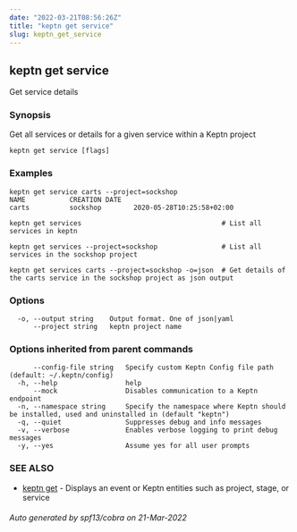 ```yaml
---
date: "2022-03-21T08:56:26Z"
title: "keptn get service"
slug: keptn_get_service
---
```

## keptn get service

Get service details

### Synopsis

Get all services or details for a given service within a Keptn project

```
keptn get service [flags]
```

### Examples

```
keptn get service carts --project=sockshop
NAME           CREATION DATE                 
carts          sockshop        2020-05-28T10:25:58+02:00

keptn get services                                   # List all services in keptn

keptn get services --project=sockshop                # List all services in the sockshop project

keptn get services carts --project=sockshop -o=json  # Get details of the carts service in the sockshop project as json output

```

### Options

```
  -o, --output string    Output format. One of json|yaml
      --project string   keptn project name
```

### Options inherited from parent commands

```
      --config-file string   Specify custom Keptn Config file path (default: ~/.keptn/config)
  -h, --help                 help
      --mock                 Disables communication to a Keptn endpoint
  -n, --namespace string     Specify the namespace where Keptn should be installed, used and uninstalled in (default "keptn")
  -q, --quiet                Suppresses debug and info messages
  -v, --verbose              Enables verbose logging to print debug messages
  -y, --yes                  Assume yes for all user prompts
```

### SEE ALSO

* [keptn get](../keptn_get/)	 - Displays an event or Keptn entities such as project, stage, or service

###### Auto generated by spf13/cobra on 21-Mar-2022

